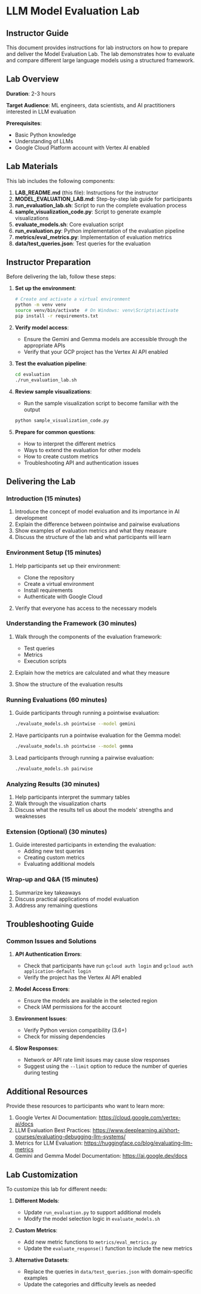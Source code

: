 # LLM Model Evaluation Lab

## Instructor Guide

This document provides instructions for lab instructors on how to prepare and deliver the Model Evaluation Lab. The lab demonstrates how to evaluate and compare different large language models using a structured framework.

## Lab Overview

**Duration**: 2-3 hours

**Target Audience**: ML engineers, data scientists, and AI practitioners interested in LLM evaluation

**Prerequisites**:
- Basic Python knowledge
- Understanding of LLMs
- Google Cloud Platform account with Vertex AI enabled

## Lab Materials

This lab includes the following components:

1. **LAB_README.md** (this file): Instructions for the instructor
2. **MODEL_EVALUATION_LAB.md**: Step-by-step lab guide for participants
3. **run_evaluation_lab.sh**: Script to run the complete evaluation process
4. **sample_visualization_code.py**: Script to generate example visualizations
5. **evaluate_models.sh**: Core evaluation script
6. **run_evaluation.py**: Python implementation of the evaluation pipeline
7. **metrics/eval_metrics.py**: Implementation of evaluation metrics
8. **data/test_queries.json**: Test queries for the evaluation

## Instructor Preparation

Before delivering the lab, follow these steps:

1. **Set up the environment**:
   ```bash
   # Create and activate a virtual environment
   python -m venv venv
   source venv/bin/activate  # On Windows: venv\Scripts\activate
   pip install -r requirements.txt
   ```

2. **Verify model access**:
   - Ensure the Gemini and Gemma models are accessible through the appropriate APIs
   - Verify that your GCP project has the Vertex AI API enabled

3. **Test the evaluation pipeline**:
   ```bash
   cd evaluation
   ./run_evaluation_lab.sh
   ```
   
4. **Review sample visualizations**:
   - Run the sample visualization script to become familiar with the output
   ```bash
   python sample_visualization_code.py
   ```

5. **Prepare for common questions**:
   - How to interpret the different metrics
   - Ways to extend the evaluation for other models
   - How to create custom metrics
   - Troubleshooting API and authentication issues

## Delivering the Lab

### Introduction (15 minutes)

1. Introduce the concept of model evaluation and its importance in AI development
2. Explain the difference between pointwise and pairwise evaluations
3. Show examples of evaluation metrics and what they measure
4. Discuss the structure of the lab and what participants will learn

### Environment Setup (15 minutes)

1. Help participants set up their environment:
   - Clone the repository
   - Create a virtual environment
   - Install requirements
   - Authenticate with Google Cloud

2. Verify that everyone has access to the necessary models

### Understanding the Framework (30 minutes)

1. Walk through the components of the evaluation framework:
   - Test queries
   - Metrics
   - Execution scripts

2. Explain how the metrics are calculated and what they measure

3. Show the structure of the evaluation results

### Running Evaluations (60 minutes)

1. Guide participants through running a pointwise evaluation:
   ```bash
   ./evaluate_models.sh pointwise --model gemini
   ```

2. Have participants run a pointwise evaluation for the Gemma model:
   ```bash
   ./evaluate_models.sh pointwise --model gemma
   ```

3. Lead participants through running a pairwise evaluation:
   ```bash
   ./evaluate_models.sh pairwise
   ```

### Analyzing Results (30 minutes)

1. Help participants interpret the summary tables
2. Walk through the visualization charts
3. Discuss what the results tell us about the models' strengths and weaknesses

### Extension (Optional) (30 minutes)

1. Guide interested participants in extending the evaluation:
   - Adding new test queries
   - Creating custom metrics
   - Evaluating additional models

### Wrap-up and Q&A (15 minutes)

1. Summarize key takeaways
2. Discuss practical applications of model evaluation
3. Address any remaining questions

## Troubleshooting Guide

### Common Issues and Solutions

1. **API Authentication Errors**:
   - Check that participants have run `gcloud auth login` and `gcloud auth application-default login`
   - Verify the project has the Vertex AI API enabled

2. **Model Access Errors**:
   - Ensure the models are available in the selected region
   - Check IAM permissions for the account

3. **Environment Issues**:
   - Verify Python version compatibility (3.6+)
   - Check for missing dependencies

4. **Slow Responses**:
   - Network or API rate limit issues may cause slow responses
   - Suggest using the `--limit` option to reduce the number of queries during testing

## Additional Resources

Provide these resources to participants who want to learn more:

1. Google Vertex AI Documentation: https://cloud.google.com/vertex-ai/docs
2. LLM Evaluation Best Practices: https://www.deeplearning.ai/short-courses/evaluating-debugging-llm-systems/
3. Metrics for LLM Evaluation: https://huggingface.co/blog/evaluating-llm-metrics
4. Gemini and Gemma Model Documentation: https://ai.google.dev/docs

## Lab Customization

To customize this lab for different needs:

1. **Different Models**:
   - Update `run_evaluation.py` to support additional models
   - Modify the model selection logic in `evaluate_models.sh`

2. **Custom Metrics**:
   - Add new metric functions to `metrics/eval_metrics.py`
   - Update the `evaluate_response()` function to include the new metrics

3. **Alternative Datasets**:
   - Replace the queries in `data/test_queries.json` with domain-specific examples
   - Update the categories and difficulty levels as needed 